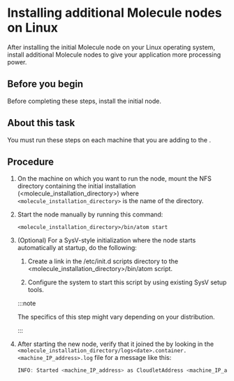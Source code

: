 # Installing additional Molecule nodes on Linux

<head>
  <meta name="guidename" content="Integration"/>
  <meta name="context" content="GUID-3fec362e-e44e-4859-baa6-1882b6fb420a"/>
</head>


After installing the initial Molecule node on your Linux operating system, install additional Molecule nodes to give your application more processing power.

## Before you begin

Before completing these steps, install the initial node.

## About this task

You must run these steps on each machine that you are adding to the .

## Procedure

1. On the machine on which you want to run the node, mount the NFS directory containing the initial installation \(\<molecule\_installation\_directory\>\) where `<molecule_installation_directory>` is the name of the directory.

2. Start the node manually by running this command:

    `<molecule_installation_directory>/bin/atom start`

3. (Optional) For a SysV-style initialization where the node starts automatically at startup, do the following:

    1. Create a link in the /etc/init.d scripts directory to the \<molecule\_installation\_directory\>/bin/atom script.

    2. Configure the system to start this script by using existing SysV setup tools.

    :::note
    
    The specifics of this step might vary depending on your distribution.

    :::

4. After starting the new node, verify that it joined the by looking in the `<molecule_installation_directory/logs<date>.container.<machine_IP_address>.log` file for a message like this:

    ```java
    INFO: Started <machine_IP_address> as CloudletAddress <machine_IP_address>:7800, initial cluster view: CloudletAddress <other_machine_IP_address:7800, CloudletAddress <machine_IP_address>:7800, ...
    ```